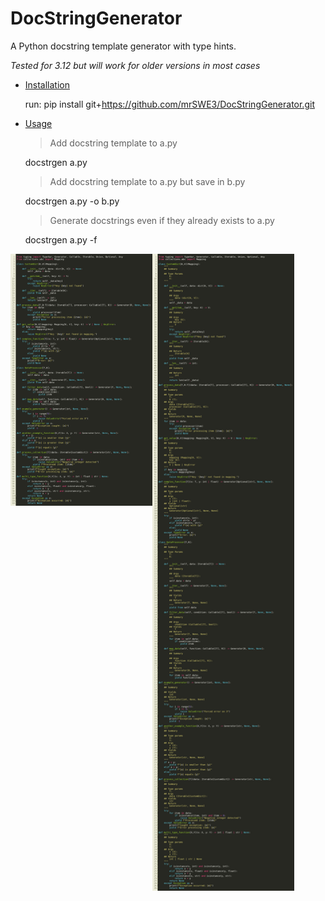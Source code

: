 # DocStringGenerator
A Python docstring template generator with type hints.

*Tested for 3.12 but will work for older versions in most cases*


- [Installation](#installation)

    run: pip install git+https://github.com/mrSWE3/DocStringGenerator.git
- [Usage](#usage)

    >Add docstring template to a.py 
    
    docstrgen a.py  

    >Add docstring template to a.py but save in b.py

    docstrgen a.py -o b.py

    >Generate docstrings even if they already exists to a.py

    docstrgen a.py -f

<p style="display: flex; align-items: flex-start;">
  <img src="images/a.png" width="45%" align="top"/>
  <img src="images/b.png" width="45%" />
</p>
